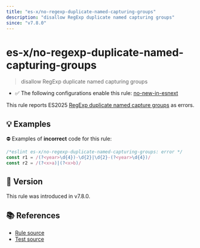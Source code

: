 ```yaml
---
title: "es-x/no-regexp-duplicate-named-capturing-groups"
description: "disallow RegExp duplicate named capturing groups"
since: "v7.8.0"
---
```


# es-x/no-regexp-duplicate-named-capturing-groups
> disallow RegExp duplicate named capturing groups

- ✅ The following configurations enable this rule: [no-new-in-esnext]

This rule reports ES2025 [RegExp duplicate named capture groups](https://github.com/tc39/proposal-duplicate-named-capturing-groups) as errors.

## 💡 Examples

⛔ Examples of **incorrect** code for this rule:

<eslint-playground type="bad">

```js
/*eslint es-x/no-regexp-duplicate-named-capturing-groups: error */
const r1 = /(?<year>\d{4})-\d{2}|\d{2}-(?<year>\d{4})/
const r2 = /(?<x>a)|(?<x>b)/
```

</eslint-playground>

## 🚀 Version

This rule was introduced in v7.8.0.

## 📚 References

- [Rule source](https://github.com/eslint-community/eslint-plugin-es-x/blob/master/lib/rules/no-regexp-duplicate-named-capturing-groups.js)
- [Test source](https://github.com/eslint-community/eslint-plugin-es-x/blob/master/tests/lib/rules/no-regexp-duplicate-named-capturing-groups.js)

[no-new-in-esnext]: ../configs/index.md#no-new-in-esnext
